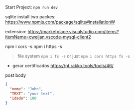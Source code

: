 Start Project:
`npm run dev`

sqlite install two packes: https://www.npmjs.com/package/sqlite#installationW

extension:
https://marketplace.visualstudio.com/items?itemName=cweijan.vscode-mysql-client2

npm i cors -s
npm i https -s

> file system
> `npm i fs -s` or just `npm i cors https fs -s`

- gerar certificados
  https://pt.rakko.tools/tools/46/

post body

```json
{
  "nome": "John",
  "TEXT": "your text",
  "idade": 100
}
```
